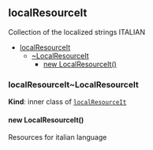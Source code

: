<a name="module_localResourceIt"></a>

## localResourceIt
Collection of the localized strings ITALIAN


* [localResourceIt](#module_localResourceIt)
    * [~LocalResourceIt](#module_localResourceIt..LocalResourceIt)
        * [new LocalResourceIt()](#new_module_localResourceIt..LocalResourceIt_new)

<a name="module_localResourceIt..LocalResourceIt"></a>

### localResourceIt~LocalResourceIt
**Kind**: inner class of [<code>localResourceIt</code>](#module_localResourceIt)  
<a name="new_module_localResourceIt..LocalResourceIt_new"></a>

#### new LocalResourceIt()
Resources for italian language

